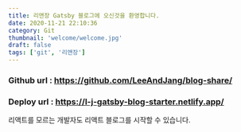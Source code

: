 ```yaml
---
title: 리앤장 Gatsby 블로그에 오신것을 환영합니다.
date: 2020-11-21 22:10:36
category: Git
thumbnail: 'welcome/welcome.jpg'
draft: false
tags: ['git', '리앤장']
---
```


### Github url : https://github.com/LeeAndJang/blog-share/

### Deploy url : https://l-j-gatsby-blog-starter.netlify.app/

리액트를 모르는 개발자도 리액트 블로그를 시작할 수 있습니다.
